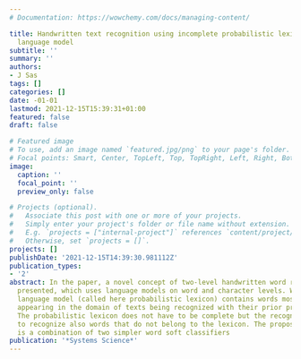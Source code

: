 ```yaml
---
# Documentation: https://wowchemy.com/docs/managing-content/

title: Handwritten text recognition using incomplete probabilistic lexicon and character
  language model
subtitle: ''
summary: ''
authors:
- J Sas
tags: []
categories: []
date: -01-01
lastmod: 2021-12-15T15:39:31+01:00
featured: false
draft: false

# Featured image
# To use, add an image named `featured.jpg/png` to your page's folder.
# Focal points: Smart, Center, TopLeft, Top, TopRight, Left, Right, BottomLeft, Bottom, BottomRight.
image:
  caption: ''
  focal_point: ''
  preview_only: false

# Projects (optional).
#   Associate this post with one or more of your projects.
#   Simply enter your project's folder or file name without extension.
#   E.g. `projects = ["internal-project"]` references `content/project/deep-learning/index.md`.
#   Otherwise, set `projects = []`.
projects: []
publishDate: '2021-12-15T14:39:30.981112Z'
publication_types:
- '2'
abstract: In the paper, a novel concept of two-level handwritten word recognizer is
  presented, which uses language models on word and character levels. Word level unigram
  language model (called here probabilistic lexicon) contains words most frequently
  appearing in the domain of texts being recognized with their prior probabilities.
  The probabilistic lexicon does not have to be complete but the recognizer is expected
  to recognize also words that do not belong to the lexicon. The proposed recognizer
  is a combination of two simpler word soft classifiers
publication: '*Systems Science*'
---
```

